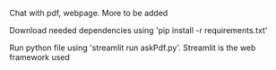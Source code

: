Chat with pdf, webpage. More to be added

Download needed dependencies using 'pip install -r requirements.txt'

Run python file using 'streamlit run askPdf.py'. Streamlit is the web framework used

